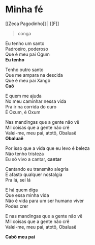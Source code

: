 # Minha fé
[[Zeca Pagodinho]] | [[F]]  
> conga

Eu tenho um santo  
Padroeiro, poderoso  
Que é meu pai Ogum  
**Eu tenho**

Tenho outro santo  
Que me ampara na descida  
Que é meu pai Xangô  
**Caô**

E quem me ajuda  
No meu caminhar nessa vida  
Pra ir na corrida do ouro  
É Oxum, é Oxum

Nas mandingas que a gente não vê  
Mil coisas que a gente não crê  
Valei-me, meu pai, atotô, Obaluaê  
**Obaluaê**

Por isso que a vida que eu levo é beleza  
Não tenho tristeza  
Eu só vivo a cantar, **cantar**

Cantando eu transmito alegria  
E afasto qualquer nostalgia  
Pra lá, sei lá

E há quem diga  
Que essa minha vida  
Não é vida para um ser humano viver  
Podes crer

E nas mandingas que a gente não vê  
Mil coisas que a gente não crê  
Valei-me, meu pai, atotô, Obaluaê  

**Cabô meu pai**